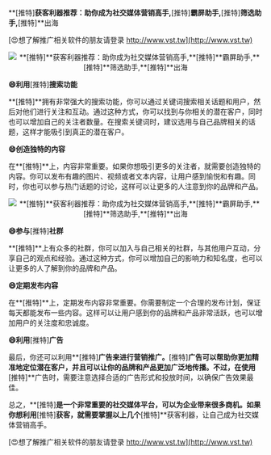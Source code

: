**[推特]**获客利器推荐：助你成为社交媒体营销高手,**[推特]**霸屏助手,**[推特]**筛选助手,**[推特]**出海

[😍想了解推广相关软件的朋友请登录 http://www.vst.tw](http://www.vst.tw)

 <center><img src="https://vst.tw/MP4/tuiguang/png/0.png" alt="**[推特]**获客利器推荐：助你成为社交媒体营销高手,**[推特]**霸屏助手,**[推特]**筛选助手,**[推特]**出海"></center>

**😄利用**[推特]**搜索功能**

**[推特]**拥有非常强大的搜索功能，你可以通过关键词搜索相关话题和用户，然后对他们进行关注和互动。通过这种方式，你可以找到与你相关的潜在客户，同时也可以增加自己的关注者数量。在搜索关键词时，建议选用与自己品牌相关的话题，这样才能吸引到真正的潜在客户。

**😄创造独特的内容**

在**[推特]**上，内容非常重要。如果你想吸引更多的关注者，就需要创造独特的内容。你可以发布有趣的图片、视频或者文本内容，让用户感到愉悦和有趣。同时，你也可以参与热门话题的讨论，这样可以让更多的人注意到你的品牌和产品。

 <center><img src="https://vst.tw/MP4/tuiguang/png/0.png" alt="**[推特]**获客利器推荐：助你成为社交媒体营销高手,**[推特]**霸屏助手,**[推特]**筛选助手,**[推特]**出海"></center>

**😄参与**[推特]**社群**

**[推特]**上有众多的社群，你可以加入与自己相关的社群，与其他用户互动，分享自己的观点和经验。通过这种方式，你可以增加自己的影响力和知名度，也可以让更多的人了解到你的品牌和产品。

**😄定期发布内容**

在**[推特]**上，定期发布内容非常重要。你需要制定一个合理的发布计划，保证每天都能发布一些内容。这样可以让用户感到你的品牌和产品非常活跃，也可以增加用户的关注度和忠诚度。

**😄利用**[推特]**广告**

最后，你还可以利用**[推特]**广告来进行营销推广。**[推特]**广告可以帮助你更加精准地定位潜在客户，并且可以让你的品牌和产品更加广泛地传播。不过，在使用**[推特]**广告时，需要注意选择合适的广告形式和投放时间，以确保广告效果最佳。

总之，**[推特]**是一个非常重要的社交媒体平台，可以为企业带来很多商机。如果你想利用**[推特]**获客，就需要掌握以上几个**[推特]**获客利器，让自己成为社交媒体营销高手。

[😍想了解推广相关软件的朋友请登录 http://www.vst.tw](http://www.vst.tw)



